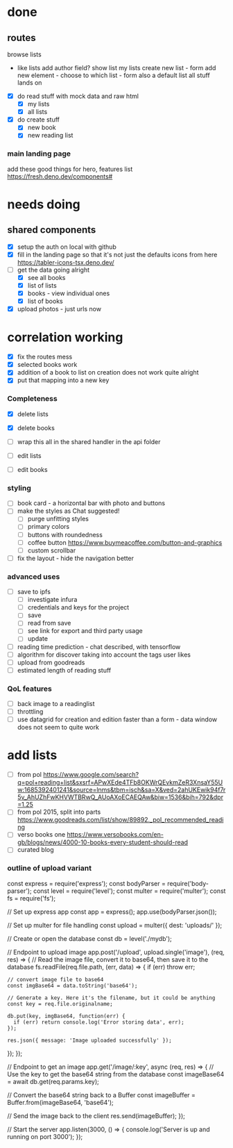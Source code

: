 # done

## routes

browse lists

- like lists add author field? show list my lists create new list - form add new
  element - choose to which list - form also a default list all stuff lands on
- [x] do read stuff with mock data and raw html
  - [x] my lists
  - [x] all lists
- [x] do create stuff
  - [x] new book
  - [x] new reading list

### main landing page

add these good things for hero, features list https://fresh.deno.dev/components#

# needs doing

## shared components

- [x] setup the auth on local with github
- [x] fill in the landing page so that it's not just the defaults icons from
      here https://tabler-icons-tsx.deno.dev/
- [ ] get the data going alright
  - [x] see all books
  - [x] list of lists
  - [x] books - view individual ones
  - [x] list of books
- [x] upload photos - just urls now

# correlation working

- [x] fix the routes mess
- [x] selected books work
- [x] addition of a book to list on creation does not work quite alright
- [x] put that mapping into a new key

### Completeness

- [x] delete lists
- [x] delete books

- [ ] wrap this all in the shared handler in the api folder
- [ ] edit lists
- [ ] edit books

### styling
- [ ] book card - a horizontal bar with photo and buttons
- [ ] make the styles as Chat suggested!
  - [ ] purge unfitting styles
  - [ ] primary colors 
  - [ ] buttons with roundedness
  - [ ] coffee button https://www.buymeacoffee.com/button-and-graphics
  - [ ] custom scrollbar

- [ ] fix the layout - hide the navigation better

### advanced uses
- [ ] save to ipfs
  - [ ] investigate infura
  - [ ] credentials and keys for the project
  - [ ] save
  - [ ] read from save
  - [ ] see link for export and third party usage
  - [ ] update
- [ ] reading time prediction - chat described, with tensorflow
- [ ] algorithm for discover taking into account the tags user likes
- [ ] upload from goodreads
- [ ] estimated length of reading stuff

### QoL features

- [ ] back image to a readinglist
- [ ] throttling
- [ ] use datagrid for creation and edition faster than a form - data window
      does not seem to quite work

# add lists

- [ ] from pol
      https://www.google.com/search?q=pol+reading+list&sxsrf=APwXEde4TFb8OKWrQEvkmZeR3XnsaY55Uw:1685392401241&source=lnms&tbm=isch&sa=X&ved=2ahUKEwik94f7r5v_AhUZhFwKHVWTBRwQ_AUoAXoECAEQAw&biw=1536&bih=792&dpr=1.25
- [ ] from pol 2015, split into parts
      https://www.goodreads.com/list/show/89892._pol_recommended_reading
- [ ] verso books one
      https://www.versobooks.com/en-gb/blogs/news/4000-10-books-every-student-should-read
- [ ] curated blog

### outline of upload variant

const express = require('express'); const bodyParser = require('body-parser');
const level = require('level'); const multer = require('multer'); const fs =
require('fs');

// Set up express app const app = express(); app.use(bodyParser.json());

// Set up multer for file handling const upload = multer({ dest: 'uploads/' });

// Create or open the database const db = level('./mydb');

// Endpoint to upload image app.post('/upload', upload.single('image'), (req,
res) => { // Read the image file, convert it to base64, then save it to the
database fs.readFile(req.file.path, (err, data) => { if (err) throw err;

    // convert image file to base64
    const imgBase64 = data.toString('base64');

    // Generate a key. Here it's the filename, but it could be anything
    const key = req.file.originalname;

    db.put(key, imgBase64, function(err) {
      if (err) return console.log('Error storing data', err);
    });

    res.json({ message: 'Image uploaded successfully' });

}); });

// Endpoint to get an image app.get('/image/:key', async (req, res) => { // Use
the key to get the base64 string from the database const imageBase64 = await
db.get(req.params.key);

// Convert the base64 string back to a Buffer const imageBuffer =
Buffer.from(imageBase64, 'base64');

// Send the image back to the client res.send(imageBuffer); });

// Start the server app.listen(3000, () => { console.log('Server is up and
running on port 3000'); });
